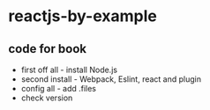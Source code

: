 # reactjs-by-example

## code for book
- first off all - install Node.js
- second install - Webpack, Eslint, react and plugin
- config all - add .files
- check version
